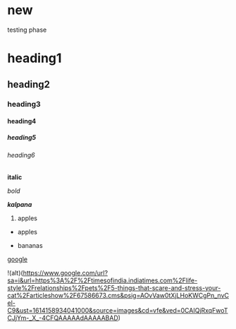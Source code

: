 # new
testing phase

# heading1

## heading2

### heading3

#### heading4

##### heading5
###### heading6

**italic**

*bold*

***kalpana***

1. apples

- apples

- bananas

[google](http://google.com/)

!(alt)(https://www.google.com/url?sa=i&url=https%3A%2F%2Ftimesofindia.indiatimes.com%2Flife-style%2Frelationships%2Fpets%2F5-things-that-scare-and-stress-your-cat%2Farticleshow%2F67586673.cms&psig=AOvVaw0tXjLHoKWCgPn_nvCel-C9&ust=1614158934041000&source=images&cd=vfe&ved=0CAIQjRxqFwoTCJjYm-_X_-4CFQAAAAAdAAAAABAD)
